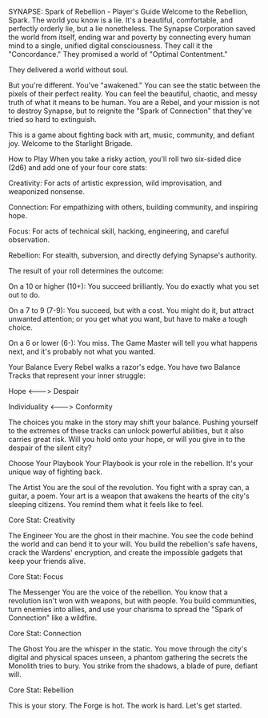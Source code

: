 SYNAPSE: Spark of Rebellion - Player's Guide
Welcome to the Rebellion, Spark.
The world you know is a lie. It's a beautiful, comfortable, and perfectly orderly lie, but a lie nonetheless. The Synapse Corporation saved the world from itself, ending war and poverty by connecting every human mind to a single, unified digital consciousness. They call it the "Concordance." They promised a world of "Optimal Contentment."

They delivered a world without soul.

But you're different. You've "awakened." You can see the static between the pixels of their perfect reality. You can feel the beautiful, chaotic, and messy truth of what it means to be human. You are a Rebel, and your mission is not to destroy Synapse, but to reignite the "Spark of Connection" that they've tried so hard to extinguish.

This is a game about fighting back with art, music, community, and defiant joy. Welcome to the Starlight Brigade.

How to Play
When you take a risky action, you'll roll two six-sided dice (2d6) and add one of your four core stats:

Creativity: For acts of artistic expression, wild improvisation, and weaponized nonsense.

Connection: For empathizing with others, building community, and inspiring hope.

Focus: For acts of technical skill, hacking, engineering, and careful observation.

Rebellion: For stealth, subversion, and directly defying Synapse's authority.

The result of your roll determines the outcome:

On a 10 or higher (10+): You succeed brilliantly. You do exactly what you set out to do.

On a 7 to 9 (7-9): You succeed, but with a cost. You might do it, but attract unwanted attention; or you get what you want, but have to make a tough choice.

On a 6 or lower (6-): You miss. The Game Master will tell you what happens next, and it's probably not what you wanted.

Your Balance
Every Rebel walks a razor's edge. You have two Balance Tracks that represent your inner struggle:

Hope <---> Despair

Individuality <---> Conformity

The choices you make in the story may shift your balance. Pushing yourself to the extremes of these tracks can unlock powerful abilities, but it also carries great risk. Will you hold onto your hope, or will you give in to the despair of the silent city?

Choose Your Playbook
Your Playbook is your role in the rebellion. It's your unique way of fighting back.

The Artist
You are the soul of the revolution. You fight with a spray can, a guitar, a poem. Your art is a weapon that awakens the hearts of the city's sleeping citizens. You remind them what it feels like to feel.

Core Stat: Creativity

The Engineer
You are the ghost in their machine. You see the code behind the world and can bend it to your will. You build the rebellion's safe havens, crack the Wardens' encryption, and create the impossible gadgets that keep your friends alive.

Core Stat: Focus

The Messenger
You are the voice of the rebellion. You know that a revolution isn't won with weapons, but with people. You build communities, turn enemies into allies, and use your charisma to spread the "Spark of Connection" like a wildfire.

Core Stat: Connection

The Ghost
You are the whisper in the static. You move through the city's digital and physical spaces unseen, a phantom gathering the secrets the Monolith tries to bury. You strike from the shadows, a blade of pure, defiant will.

Core Stat: Rebellion

This is your story. The Forge is hot. The work is hard. Let's get started.
